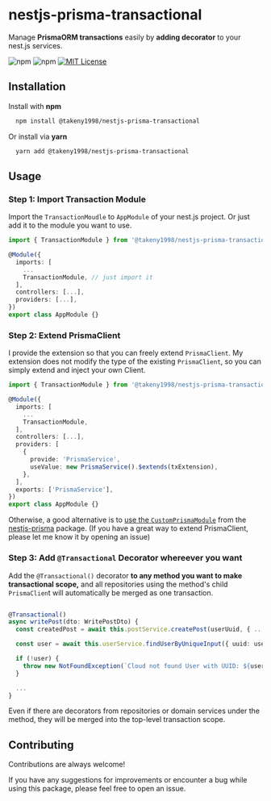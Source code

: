 
# nestjs-prisma-transactional

Manage **PrismaORM transactions** easily by **adding decorator** to your nest.js services.

![npm](https://img.shields.io/npm/v/%40takeny1998%2Fnestjs-prisma-transactional?link=https%3A%2F%2Fwww.npmjs.com%2Fpackage%2F%40takeny1998%2Fnestjs-prisma-transactional)  ![npm](https://img.shields.io/npm/dt/%40takeny1998%2Fnestjs-prisma-transactional?link=https%3A%2F%2Fwww.npmjs.com%2Fpackage%2F%40takeny1998%2Fnestjs-prisma-transactional%2F)  [![MIT License](https://img.shields.io/badge/License-MIT-green.svg)](https://choosealicense.com/licenses/mit/)



## Installation

Install with **npm**

```bash
  npm install @takeny1998/nestjs-prisma-transactional
```

Or install via **yarn**

```bash
  yarn add @takeny1998/nestjs-prisma-transactional
```


## Usage

### Step 1: Import Transaction Module

Import the `TransactionMoudle` to `AppModule` of your nest.js project. Or just add it to the module you want to use.

```typescript
import { TransactionModule } from '@takeny1998/nestjs-prisma-transactional';

@Module({
  imports: [
    ...
    TransactionModule, // just import it
  ],
  controllers: [...],
  providers: [...],
})
export class AppModule {}

```



### Step 2: Extend PrismaClient

I provide the extension so that you can freely extend `PrismaClient`. My extension does not modify the type of the existing `PrismaClient`, so you can simply extend and inject your own Client.
```typescript
import { TransactionModule } from '@takeny1998/nestjs-prisma-transactional';

@Module({
  imports: [
    ...
    TransactionModule,
  ],
  controllers: [...],
  providers: [
    {
      provide: 'PrismaService',
      useValue: new PrismaService().$extends(txExtension),
    },
  ],
  exports: ['PrismaService'],
})
export class AppModule {}

```

Otherwise, a good alternative is to [use the `CustomPrismaModule`](https://nestjs-prisma.dev/docs/prisma-client-extensions/) from the [nestjs-prisma](https://github.com/notiz-dev/nestjs-prisma) package.
(If you have a great way to extend PrismaClient, please let me know it by opening an issue)



### Step 3: Add `@Transactional` Decorator whereever you want

Add the `@Transactional()` decorator **to any method you want to make transactional scope,** and all repositories using the method's child `PrismaClien`t will automatically be merged as one transaction.

```typescript

@Transactional()
async writePost(dto: WritePostDto) {
  const createdPost = await this.postService.createPost(userUuid, { ...post, summary });

  const user = await this.userService.findUserByUniqueInput({ uuid: userUuid });

  if (!user) {
    throw new NotFoundException(`Cloud not found User with UUID: ${userUuid}`);
  }

  ...
}
```

Even if there are decorators from repositories or domain services under the method, they will be merged into the top-level transaction scope.



## Contributing

Contributions are always welcome!

If you have any suggestions for improvements or encounter a bug while using this package, please feel free to open an issue.

